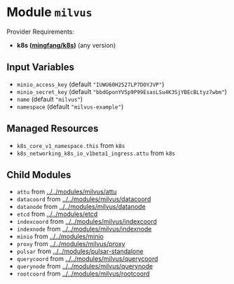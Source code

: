 
# Module `milvus`

Provider Requirements:
* **k8s ([mingfang/k8s](https://registry.terraform.io/providers/mingfang/k8s/latest))** (any version)

## Input Variables
* `minio_access_key` (default `"IUWU60H2527LP7DOYJVP"`)
* `minio_secret_key` (default `"bbdGponYV5p9P99EsasLSu4K3SjYBEcBLtyz7wbm"`)
* `name` (default `"milvus"`)
* `namespace` (default `"milvus-example"`)

## Managed Resources
* `k8s_core_v1_namespace.this` from `k8s`
* `k8s_networking_k8s_io_v1beta1_ingress.attu` from `k8s`

## Child Modules
* `attu` from [../../modules/milvus/attu](../../modules/milvus/attu)
* `datacoord` from [../../modules/milvus/datacoord](../../modules/milvus/datacoord)
* `datanode` from [../../modules/milvus/datanode](../../modules/milvus/datanode)
* `etcd` from [../../modules/etcd](../../modules/etcd)
* `indexcoord` from [../../modules/milvus/indexcoord](../../modules/milvus/indexcoord)
* `indexnode` from [../../modules/milvus/indexnode](../../modules/milvus/indexnode)
* `minio` from [../../modules/minio](../../modules/minio)
* `proxy` from [../../modules/milvus/proxy](../../modules/milvus/proxy)
* `pulsar` from [../../modules/pulsar-standalone](../../modules/pulsar-standalone)
* `querycoord` from [../../modules/milvus/querycoord](../../modules/milvus/querycoord)
* `querynode` from [../../modules/milvus/querynode](../../modules/milvus/querynode)
* `rootcoord` from [../../modules/milvus/rootcoord](../../modules/milvus/rootcoord)


